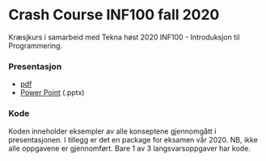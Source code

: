# Crash Course INF100 fall 2020
Kræsjkurs i samarbeid med Tekna høst 2020 INF100 - Introduksjon til Programmering.
### Presentasjon
* [pdf](https://github.com/SonjerBolan/inf100h2020_crashcourse/raw/master/Crash%20Course%20-%20INF100.pdf)
* [Power Point](https://github.com/SonjerBolan/inf100h2020_crashcourse/raw/master/Crash%20Course%20-%20INF100.pptx) (.pptx)

### Kode
Koden inneholder eksempler av alle konseptene gjennomgått i presentasjonen.
I tillegg er det en package for eksamen vår 2020. NB, ikke alle oppgavene er gjennomført. Bare 1 av 3 langsvarsoppgaver har kode.
